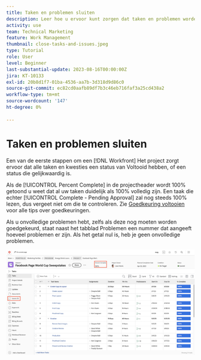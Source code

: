 ```yaml
---
title: Taken en problemen sluiten
description: Leer hoe u ervoor kunt zorgen dat taken en problemen worden gesloten voordat u een project sluit in [!DNL  Workfront].
activity: use
team: Technical Marketing
feature: Work Management
thumbnail: close-tasks-and-issues.jpeg
type: Tutorial
role: User
level: Beginner
last-substantial-update: 2023-08-16T00:00:00Z
jira: KT-10133
exl-id: 20b8d1f7-01ba-4536-aa7b-3d318d9d86c0
source-git-commit: ec82cd0aafb89df7b3c46eb716faf3a25cd438a2
workflow-type: tm+mt
source-wordcount: '147'
ht-degree: 0%

---
```


# Taken en problemen sluiten

Een van de eerste stappen om een [!DNL Workfront] Het project zorgt ervoor dat alle taken en kwesties een status van Voltooid hebben, of een status die gelijkwaardig is.

Als de [!UICONTROL Percent Complete] in de projectheader wordt 100% getoond u weet dat al uw taken duidelijk als 100% volledig zijn. Een taak die echter [!UICONTROL Complete - Pending Approval] zal nog steeds 100% lezen, dus vergeet niet om die te controleren. Zie [Goedkeuring voltooien](https://experienceleague.adobe.com/docs/workfront-learn/tutorials-workfront/manage-work/close-a-project/complete-approvals.html) voor alle tips over goedkeuringen.

Als u onvolledige problemen hebt, zelfs als deze nog moeten worden goedgekeurd, staat naast het tabblad Problemen een nummer dat aangeeft hoeveel problemen er zijn. Als het getal nul is, heb je geen onvolledige problemen.

![Project weergeven [!UICONTROL Percent Complete] en open kwesties](assets/close-tasks-and-issues.png)
